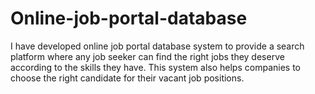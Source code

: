# Online-job-portal-database


I have developed online job portal database system to provide a search platform where any job seeker can find the right jobs they deserve according to the skills they have. 
This system also helps companies to choose the right candidate for their vacant job positions.
